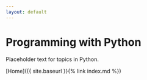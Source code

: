 ```yaml
---
layout: default
---
```


# Programming with Python

Placeholder text for topics in Python.

[Home]({{ site.baseurl }}{% link index.md %})

